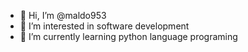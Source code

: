 - 👋 Hi, I’m @maldo953
- 👀 I’m interested in software development
- 🌱 I’m currently learning python language programing


<!---
maldo953/maldo953 is a ✨ special ✨ repository because its `README.md` (this file) appears on your GitHub profile.
You can click the Preview link to take a look at your changes.
--->
